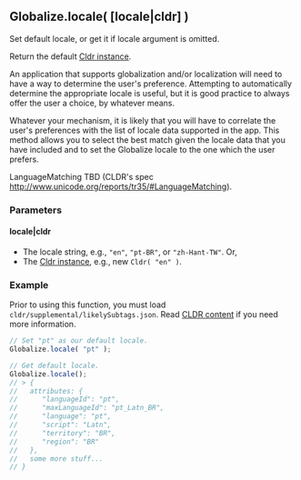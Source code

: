 ## Globalize.locale( [locale|cldr] )

Set default locale, or get it if locale argument is omitted.

Return the default [Cldr instance](https://github.com/rxaviers/cldrjs).

An application that supports globalization and/or localization will need to have a way to determine the user's preference. Attempting to automatically determine the appropriate locale is useful, but it is good practice to always offer the user a choice, by whatever means.

Whatever your mechanism, it is likely that you will have to correlate the user's preferences with the list of locale data supported in the app. This method allows you to select the best match given the locale data that you have included and to set the Globalize locale to the one which the user prefers.

LanguageMatching TBD (CLDR's spec http://www.unicode.org/reports/tr35/#LanguageMatching).

### Parameters

#### locale|cldr

- The locale string, e.g., `"en"`, `"pt-BR"`, or `"zh-Hant-TW"`. Or,
- The [Cldr instance](https://github.com/rxaviers/cldrjs), e.g., new `Cldr( "en" )`.

### Example

Prior to using this function, you must load `cldr/supplemental/likelySubtags.json`. Read [CLDR content][] if you need more information.

[CLDR content]: ../../../README.md#2-cldr-content

```javascript
// Set "pt" as our default locale.
Globalize.locale( "pt" );

// Get default locale.
Globalize.locale();
// > {
//   attributes: {
//      "languageId": "pt",
//      "maxLanguageId": "pt_Latn_BR",
//      "language": "pt",
//      "script": "Latn",
//      "territory": "BR",
//      "region": "BR"
//   },
//   some more stuff...
// }
```
